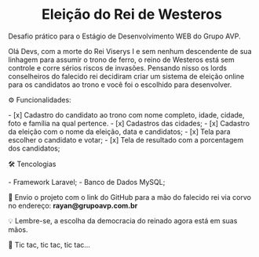 <h1 align="center"> Eleição do Rei de Westeros </h1>
Desafio prático para o Estágio de Desenvolvimento WEB do Grupo AVP.

Olá Devs, com a morte do Rei Viserys I e sem nenhum descendente de sua linhagem para assumir o trono de ferro, o reino de Westeros está sem controle e corre sérios riscos de invasões. Pensando nisso os lords conselheiros do falecido rei decidiram criar um sistema de eleição online para os candidatos ao trono e você foi o escolhido para desenvolver.

<p>⚙️ Funcionalidades:</p>
- [x] Cadastro do candidato ao trono com nome completo, idade, cidade, foto e família na qual pertence.
- [x] Cadastros das cidades;
- [x] Cadastro da eleição com o nome da eleição, data e candidatos;
- [x] Tela para escolher o candidato e votar;
- [x] Tela de resultado com a porcentagem dos candidatos;

<p>🛠 Tencologias</p>
- Framework Laravel;
- Banco de Dados MySQL;

<p>📝 Envio o projeto com o link do GitHub para a mão do falecido rei via corvo no endereço: <b>rayan@grupoavp.com.br</b></p>

<p>💡 Lembre-se, a escolha da democracia do reinado agora está em suas mãos.</p> 
<p>🧭 Tic tac, tic tac, tic tac... </p> 


